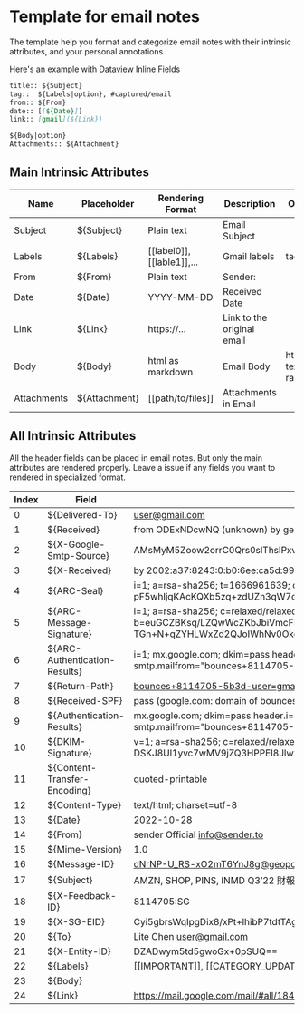 # Template for email notes

The template help you format and categorize email notes with their intrinsic attributes, and your personal annotations.

Here's an example with [Dataview](https://github.com/blacksmithgu/obsidian-dataview) Inline Fields

```md
title:: ${Subject} 
tag::  ${Labels|option}, #captured/email
from:: ${From}
date:: [[${Date}]]
link:: [gmail](${Link})

${Body|option}
Attachments:: ${Attachment}
```

## Main Intrinsic Attributes
|Name|Placeholder|Rendering Format|Description|Option
|---|---|---|---|---|
|Subject| ${Subject}| Plain text|Email Subject||
|Labels| ${Labels}|[[label0]], [[lable1]],...|Gmail labels|tag, link||
|From| ${From}|Plain text|Sender:|
|Date| ${Date}| YYYY-MM-DD| Received Date|
|Link| ${Link}|https://...|Link to the original email|
|Body| ${Body}|html as markdown|Email Body|htmlmd, text, raw|
|Attachments| ${Attachment}|[[path/to/files]]|Attachments in Email||

## All Intrinsic Attributes

All the header fields can be placed in email notes. But only the main attributes are rendered properly. Leave a issue if any fields you want to rendered in specialized format.


|Index| Field| Example Content|
|---|---|---|
|0| ${Delivered-To}|user@gmail.com|
|1| ${Received}|from ODExNDcwNQ (unknown) by geopod-ismtpd-3-0 (SG) with HTTP id dNrNP-U_RS-xO2mT6YnJ8g Fri, 28 Oct 2022 12:52:29.564 +0000 (UTC)|
|2| ${X-Google-Smtp-Source}|AMsMyM5Zoow2orrC0Qrs0slThsIPxvPg3LnUvBUq9GeEmRdsiHtInciWMZ0nKybJ7pM05XM/u/Oe|
|3| ${X-Received}|by 2002:a37:8243:0:b0:6ee:ca5d:99b6 with SMTP id e64-20020a378243000000b006eeca5d99b6mr37919884qkd.553.1666961639480; Fri, 28 Oct 2022 05:53:59 -0700 (PDT)|
|4| ${ARC-Seal}|i=1; a=rsa-sha256; t=1666961639; cv=none; d=google.com; s=arc-20160816; b=y/N499rKuLHyU6oxRl49ZUxSbBAaJ63IJmWZQc0p0Hg2+AwGPjovA8A2sBeh5WIf4A ES61IwALEkiWDJZnTCNkps4sXHJdbpv62jMuHXohv0LKgmCVpcPklHBHz1ql1VUYhTJp pF5whIjqKAcKQXb5zq+zdUZn3qW7cQrTu6QyiS26CXELFghpQYCD+lzANmuuqCVy91Lq Jjl76e5Rzf24WP7MMR+IxgLCOq9Yvbt49V0eWmcmLUivJf0xGKchAR/tzLPgL/E9w/uq UtZNLNJEZ3c2u6Nx+ebXrjqVHLrxkxy+dWW9Hy8sKLr8e9Sfi2Qkz1/8MX3kwXy/zTRc H7Jw==|
|5| ${ARC-Message-Signature}|i=1; a=rsa-sha256; c=relaxed/relaxed; d=google.com; s=arc-20160816; h=to:subject:message-id:mime-version:from:date :content-transfer-encoding:dkim-signature:dkim-signature; bh=K+4mnPRk4M2vkW8aAAAN+tG7vAHI8HagxAZTAlOHu8k=; b=euGCZBKsq/LZQwWcZKbJbiVmcFEhJdW5L3rlIkmRb/w0W65+OjKNMxFA2xiXJGlEOm emFyBh65asZ36BEKgtMjiJuD/OCWCoUl8nrDwwgGvyfrT9u5d0JgJQmA9UrazFyDeJIg o2YRQqmCHpTOmfUgas2hzZoh0hk850Gsd/daMxYqt22T34FRhj3HBr3PJhWVd6E48IZ4 TGn+N+qZYHLWxZd2QJoIWhNv0Okqcvl9lkwfFTchCA9yJRK32ZypaOrGaMiCiQ3lyif8 by+hQ3EbZ1rRCDL0XfglwhLNgya7VTfBuVJa2NXVFwpnDZBg/42ZCFosyBJtGi7B+gr+ 29IQ==|
|6| ${ARC-Authentication-Results}|i=1; mx.google.com; dkim=pass header.i=@sender.to header.s=s1 header.b=AtFtnwlh; dkim=pass header.i=@sendgrid.info header.s=smtpapi header.b=mxjb654H; spf=pass (google.com: domain of bounces+8114705-5b3d-user=gmail.com@em3261.sender.to designates 149.72.115.133 as permitted sender) smtp.mailfrom="bounces+8114705-5b3d-user=gmail.com@em3261.sender.to"|
|7| ${Return-Path}|<bounces+8114705-5b3d-user=gmail.com@em3261.sender.to>|
|8| ${Received-SPF}|pass (google.com: domain of bounces+8114705-5b3d-user=gmail.com@em3261.sender.to designates 149.72.115.133 as permitted sender) client-ip=149.72.115.133;|
|9| ${Authentication-Results}|mx.google.com; dkim=pass header.i=@sender.to header.s=s1 header.b=AtFtnwlh; dkim=pass header.i=@sendgrid.info header.s=smtpapi header.b=mxjb654H; spf=pass (google.com: domain of bounces+8114705-5b3d-user=gmail.com@em3261.sender.to designates 149.72.115.133 as permitted sender) smtp.mailfrom="bounces+8114705-5b3d-user=gmail.com@em3261.sender.to"|
|10| ${DKIM-Signature}|v=1; a=rsa-sha256; c=relaxed/relaxed; d=sendgrid.info; h=content-transfer-encoding:content-type:from:mime-version:subject: x-feedback-id:to:cc; s=smtpapi; bh=K+4mnPRk4M2vkW8aAAAN+tG7vAHI8HagxAZTAlOHu8k=; b=mxjb654HcNHANX9VxCyqMc60KCeow7WWTmhp13VXKhJBg5d/Rv5uSQPLN7jG3bdqTnRd DSKJ8Ul1yvc7wMV9jZQ3HPPEI8JlwxbgAVyVeAMKXojeqsTjBz86zt4bgScg0vZh5/qAjX xq0e8b9fbYbZBFlwySNHlUpNMyHrdHfdg=|
|11| ${Content-Transfer-Encoding}|quoted-printable|
|12| ${Content-Type}|text/html; charset=utf-8|
|13| ${Date}|2022-10-28|
|14| ${From}|sender Official <info@sender.to>|
|15| ${Mime-Version}|1.0|
|16| ${Message-ID}|<dNrNP-U_RS-xO2mT6YnJ8g@geopod-ismtpd-3-0>|
|17| ${Subject}|AMZN, SHOP, PINS, INMD Q3’22 財報分析 - sender Official|
|18| ${X-Feedback-ID}|8114705:SG|
|19| ${X-SG-EID}|Cyi5gbrsWqIpgDix8/xPt+lhibP7tdtTAgh9FyMJjZmyNpNmCpIjaWyS174fhiY1gvB3rDfLZqj6D01bg76gbetKJMzfaWUPbjViz/sd4j5En52xB89XpCqYzKUQ1sOl9VvS91aF8p9ikMk/uyfauUOHmbzab6WEYDXzy92y6yR+z7CcNZu0apKQ3E83wONGr3jWJnhFduVSOs531IHY8aTZTmlUrBhUkU8DdY4rCp5pd8Hu4bSxOhXPGPssBjlq|
|20| ${To}|Lite Chen <user@gmail.com>|
|21| ${X-Entity-ID}|DZADwym5td5gwoGx+0pSUQ==|
|22| ${Labels}|[[IMPORTANT]], [[CATEGORY_UPDATES]], [[ReadingList]]|
|23| ${Body}||
|24| ${Link}|https://mail.google.com/mail/#all/1841ea808e8e10d2|

